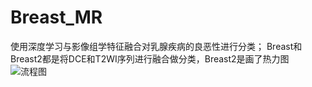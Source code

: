 # Breast_MR
使用深度学习与影像组学特征融合对乳腺疾病的良恶性进行分类；
Breast和Breast2都是将DCE和T2WI序列进行融合做分类，Breast2是画了热力图
![流程图](C:\Users\Administrator\Desktop\流程图.png)
